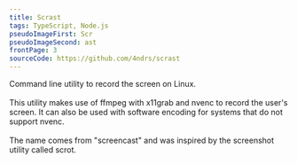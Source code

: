```yaml
---
title: Scrast
tags: TypeScript, Node.js
pseudoImageFirst: Scr
pseudoImageSecond: ast
frontPage: 3
sourceCode: https://github.com/4ndrs/scrast
---
```

Command line utility to record the screen on Linux.
<br />
<br />
This utility makes use of ffmpeg with x11grab and nvenc to record the user's screen. It can also be used with software encoding for systems that do not support nvenc.
<br />
<br />
The name comes from "screencast" and was inspired by the screenshot utility called scrot.
